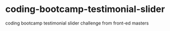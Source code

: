 # coding-bootcamp-testimonial-slider
coding bootcamp testimonial slider challenge from front-ed masters
